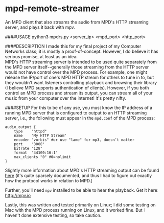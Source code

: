 # mpd-remote-streamer
An MPD client that also streams the audio from MPD's HTTP streaming server, and plays it back with mpv.

####USAGE
    python3 mpdrs.py <server_ip> <mpd_port> <http_port>

####DESCRIPTION
I made this for my final project of my Computer Networks class; it is mostly a proof-of-concept. However, I do believe it has serious promise, at least as an idea.  
MPD's HTTP streaming server is intended to be used quite separately from the MPD server itself--generally those streaming from the HTTP server would not have control over the MPD process. For example, one might release the IP/port of one's MPD HTTP stream for others to tune in to, but they wouldn't want listeners controlling playback and browsing their library (I believe MPD supports authentication of clients). However, if you both control an MPD process and stream its output, you can stream all of your music from your computer over the internet! It's pretty nifty.

####SETUP
For this to be of any use, you must know the IP address of a running MPD server that is configured to output to an HTTP streaming server, i.e., the following must appear in the `mpd.conf` of the MPD process:

```
audio_output {
	type	"httpd"
	name	"My HTTP Stream"
	encoder	"vorbis" #or use "lame" for mp3, doesn’t matter
	port	"8000"
	bitrate	"128"
	format	"44100:16:1"
	max_clients	"0" #0=nolimit
}
```
Slightly more information about MPD's HTTP streaming output can be found [here](https://wiki.archlinux.org/index.php/Music_Player_Daemon/Tips_and_tricks#HTTP_Streaming) (it's quite sparsely documented, and thus I had to figure out exactly how the protocol works in relation to MPD.)

Further, you'll need `mpv` installed to be able to hear the playback. Get it here: http://mpv.io

Lastly, this was written and tested primarily on Linux; I did some testing on Mac with the MPD process running on Linux, and it worked fine. But I haven't done extensive testing, so take caution.
